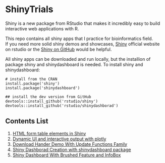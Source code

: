 # ShinyTrials

Shiny is a new package from RStudio that makes it incredibly easy to build interactive web applications with R.   

This repo contains all shiny apps that I practice for bioinformatics field.   
If you need more solid shiny demos and showcases, [Shiny](http://shiny.rstudio.com) official website on rstudio or the [Shiny on GitHub](https://github.com/rstudio/shiny) would be helpful.  

All shiny apps can be downloaded and run locally, but the installion of package shiny and shinydashboard is needed. To install shiny and shinydashboard:    

```
# install from the CRAN
install.package('shiny')
install.package('shinydashboard')

## install the dev version from GitHub
devtools::install_github('rstudio/shiny')
devtools::install_github('rstudio/shinydashborad')
```

## Contents List
1. [HTML form table elements in Shiny](https://github.com/Ronlee12355/ShinyTrials/tree/master/shiny_form_table)   
2. [Dynamic UI and interactive output with plotly](https://github.com/Ronlee12355/ShinyTrials/tree/master/shiny_ui_output)
3. [Download Hander Demo With Update Functions Family](https://github.com/Ronlee12355/ShinyTrials/tree/master/shiny_downloadhander)
4. [Shiny Dashborad Creation with shinydashboard package](https://github.com/Ronlee12355/ShinyTrials/tree/master/shiny_dashboard)
5. [Shiny Dashboard With Brushed Feature and InfoBox](https://github.com/Ronlee12355/ShinyTrials/tree/master/shiny_infoBox_brushed)